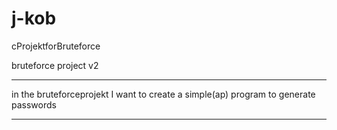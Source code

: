 # j-kob
cProjektforBruteforce

bruteforce project v2 
******************************************************************************************************************************
in the bruteforceprojekt I want to create a simple(ap) program to generate passwords
******************************************************************************************************************************
